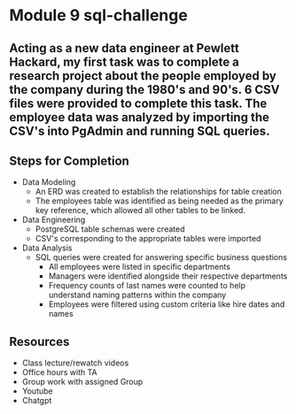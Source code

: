 # Module 9 sql-challenge

## Acting as a new data engineer at Pewlett Hackard, my first task was to complete a research project about the people employed by the company during the 1980's and 90's. 6 CSV files were provided to complete this task. The employee data was analyzed by importing the CSV's into PgAdmin and running SQL queries. 

## Steps for Completion
- Data Modeling
    - An ERD was created to establish the relationships for table creation
    - The employees table was identified as being needed as the primary key reference, which allowed all other tables to be linked.
- Data Engineering
    - PostgreSQL table schemas were created
    - CSV's corresponding to the appropriate tables were imported
- Data Analysis
    - SQL queries were created for answering specific business questions 
        - All employees were listed in specific departments
        - Managers were identified alongside their respective departments
        - Frequency counts of last names were counted to help understand naming patterns within the company
        - Employees were filtered using custom criteria like hire dates and names

## Resources
- Class lecture/rewatch videos
- Office hours with TA 
- Group work with assigned Group
- Youtube
- Chatgpt
